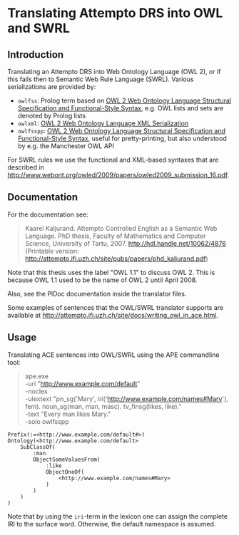Translating Attempto DRS into OWL and SWRL
==========================================

Introduction
------------

Translating an Attempto DRS into Web Ontology Language (OWL 2),
or if this fails then to Semantic Web Rule Language (SWRL).
Various serializations are provided by:

  - `owlfss`: Prolog term based on [OWL 2 Web Ontology Language Structural Specification and Functional-Style Syntax](http://www.w3.org/TR/2009/REC-owl2-syntax-20091027/), e.g. OWL lists and sets are denoted by Prolog lists
  - `owlxml`: [OWL 2 Web Ontology Language XML Serialization](http://www.w3.org/TR/2009/REC-owl2-xml-serialization-20091027/)
  - `owlfsspp`: [OWL 2 Web Ontology Language Structural Specification and Functional-Style Syntax](http://www.w3.org/TR/2009/REC-owl2-syntax-20091027/), useful for pretty-printing, but also understood by e.g. the Manchester OWL API

For SWRL rules we use the functional and XML-based syntaxes that are described in
<http://www.webont.org/owled/2009/papers/owled2009_submission_16.pdf>.


Documentation
-------------

For the documentation see:

> Kaarel Kaljurand.
> Attempto Controlled English as a Semantic Web Language.
> PhD thesis, Faculty of Mathematics and Computer Science, University of Tartu, 2007.
> <http://hdl.handle.net/10062/4876>
> (Printable version: <http://attempto.ifi.uzh.ch/site/pubs/papers/phd_kaljurand.pdf>)

Note that this thesis uses the label "OWL 1.1" to discuss OWL 2.
This is because OWL 1.1 used to be the name of OWL 2 until April 2008.

Also, see the PlDoc documentation inside the translator files.

Some examples of sentences that the OWL/SWRL translator supports are available at
<http://attempto.ifi.uzh.ch/site/docs/writing_owl_in_ace.html>.


Usage
-----

Translating ACE sentences into OWL/SWRL using the APE commandline tool:

> ape.exe \
> -uri "http://www.example.com/default" \
> -noclex \
> -ulextext "pn_sg('Mary', iri('http://www.example.com/names#Mary'), fem). noun_sg(man, man, masc). tv_finsg(likes, like)." \
> -text "Every man likes Mary." \
> -solo owlfsspp


	Prefix(:=<http://www.example.com/default#>)
	Ontology(<http://www.example.com/default>
		SubClassOf(
			:man
			ObjectSomeValuesFrom(
				:like
				ObjectOneOf(
					<http://www.example.com/names#Mary>
				)
			)
		)
	)

Note that by using the `iri`-term in the lexicon one can assign the complete
IRI to the surface word. Otherwise, the default namespace is assumed.
